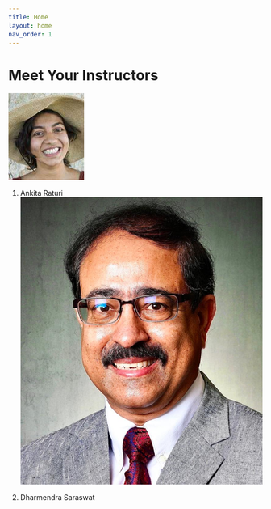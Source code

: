 ```yaml
---
title: Home
layout: home
nav_order: 1
---
```


# Meet Your Instructors

![Ankita](/assets/images/ankita.jpeg)
<!-- <object data="/assets/images/ankita.jpeg" width="1000" height="1000" type='application/'></object> -->
1. Ankita Raturi
![Saraswat](/assets/images/saraswat.jpg)

<!-- <object data="/assets/images/saraswat.jpg" width="1000" height="1000" type='application/pdf'></object> -->
2. Dharmendra Saraswat
